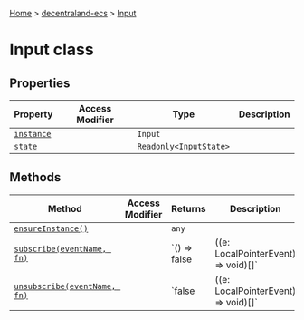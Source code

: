 [Home](./index) &gt; [decentraland-ecs](./decentraland-ecs.md) &gt; [Input](./decentraland-ecs.input.md)

# Input class

## Properties

|  Property | Access Modifier | Type | Description |
|  --- | --- | --- | --- |
|  [`instance`](./decentraland-ecs.input.instance.md) |  | `Input` |  |
|  [`state`](./decentraland-ecs.input.state.md) |  | `Readonly<InputState>` |  |

## Methods

|  Method | Access Modifier | Returns | Description |
|  --- | --- | --- | --- |
|  [`ensureInstance()`](./decentraland-ecs.input.ensureinstance.md) |  | `any` |  |
|  [`subscribe(eventName, fn)`](./decentraland-ecs.input.subscribe.md) |  | `() => false | ((e: LocalPointerEvent) => void)[]` | Subscribes to an input event and triggers the provided callback.<p/>Returns a function that can be called to remove the subscription. |
|  [`unsubscribe(eventName, fn)`](./decentraland-ecs.input.unsubscribe.md) |  | `false | ((e: LocalPointerEvent) => void)[]` | Removes an existing input event subscription. |

